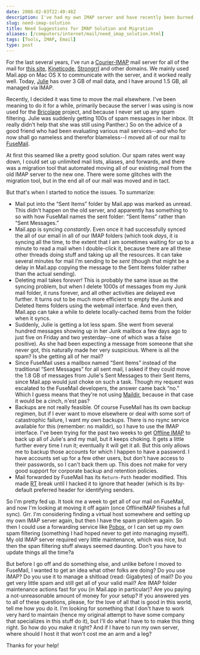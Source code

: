 ```yaml
--- 
date: 2008-02-03T22:49:48Z
description: I've had my own IMAP server and have recently been burned by a commercial solution. So I'd like suggestions for where to go next.
slug: need-imap-solution
title: Need Suggestions for IMAP Solution and Migration
aliases: [/computers/internet/mail/need_imap_solution.html]
tags: [Tools, IMAP, Email]
type: post
---
```


For the last several years, I've run a [Courier-IMAP] mail server for all of the
mail for [this site], [Kineticode], [Strongrrl] and other domains. We mainly
used Mail.app on Mac OS X to communicate with the server, and it worked really
well. Today, [Julie] has over 3 GB of mail data, and I have around 1.5 GB, all
managed via IMAP.

Recently, I decided it was time to move the mail elsewhere. I've been meaning to
do it for a while, primarily because the server I was using is now used for the
[Bricolage] project, and because I never set up any spam filtering. Julie was
suddenly getting 100s of spam messages in her inbox. (It really didn't help that
she was still using Panther.) So on the advice of a good friend who had been
evaluating various mail services--and who for now shall go nameless and therefor
blameless--I moved all of our mail to [FuseMail].

At first this seamed like a pretty good solution. Our spam rates went way down,
I could set up unlimited mail lists, aliases, and forwards, and there was a
migration tool that automated moving all of our existing mail from the old IMAP
server to the new one. There were some glitches with the migration tool, but in
the end all of our mail was moved and in tact.

But that's when I started to notice the issues. To summarize:

-   Mail put into the “Sent Items” folder by Mail.app was marked as unread. This
    didn't happen on the old server, and apparently has something to so with how
    FuseMail names the sent folder: “Sent Items” rather than “Sent Messages.”
-   Mail.app is syncing *constantly*. Even once it had successfully synced the
    all of our email in all of our IMAP folders (which took *days*, it is
    syncing all the time, to the extent that I am sometimes waiting for up to a
    minute to read a mail when I double-click it, because there are all these
    other threads doing stuff and taking up all the resources. It can take
    several minutes for mail I'm sending to be *sent* (though that might be a
    delay in Mail.app copying the message to the Sent Items folder rather than
    the actual sending).
-   Deleting mail takes for*ever!* This is probably the same issue as the
    syncing problem, but when I delete 1000s of messages from my Junk mail
    folder, it runs forever, and all other activities are delayed eve further.
    It turns out to be much more efficient to empty the Junk and Deleted Items
    folders using the webmail interface. And even then, Mail.app can take a
    while to delete locally-cached items from the folder when it syncs.
-   Suddenly, Julie is getting a lot less spam. She went from several hundred
    messages showing up in her Junk mailbox a few days ago to just five on
    Friday and two yesterday--one of which was a false positive). As she had
    been expecting a message from someone that she never got, this naturally
    made her very suspicious. Where is all the spam? Is she getting all of her
    mail?
-   Since FuseMail uses a mailbox named “Sent Items” instead of the traditional
    “Sent Messages” for all sent mail, I asked if they could move the 1.8 GB of
    messages from Julie's Sent Messages to their Sent Items, since Mail.app
    would just choke on such a task. Though my request was escalated to the
    FuseMail developers, the answer came back “no.” Which I guess means that
    they're not using [Maildir], because in that case it would be a cinch, n'est
    pas?
-   Backups are not really feasible. Of course FuseMail has its own backup
    regimen, but if I ever want to move elsewhere or deal with some sort of
    catastrophic failure, I want my own backups. There is no rsync service
    available for this (remember: no maildir), so I have to use the IMAP
    interface. I've been trying for the past two weeks to get [Offline IMAP] to
    back up all of Julie's and my mail, but it keeps choking. It gets a little
    further every time I run it; eventually it will get it all. But this only
    allows me to backup those accounts for which I happen to have a password. I
    have accounts set up for a few other users, but don't have access to their
    passwords, so I can't back them up. This does not make for very good support
    for corporate backup and retention policies.
-   Mail forwarded by FuseMail has its `Return-Path` header modified. This made
    [RT] break until I hacked it to ignore that header (which is its by-default
    preferred header for identifying senders.

So I'm pretty fed up. It took me a week to get all of our mail on FuseMail, and
now I'm looking at moving it off again (once OfflineIMAP finishes a full sync).
Grr. I'm considering finding a virtual host somewhere and setting up my own IMAP
server again, but then I have the spam problem again. So then I could use a
forwarding service like [Pobox], or I can set up my own spam filtering
(something I had hoped never to get into managing myself). My old IMAP server
required very little maintenance, which was nice, but then the span filtering
stuff always seemed daunting. Don't you have to update things all the time?a

But before I go off and do something else, and unlike before I moved to
FuseMail, I wanted to get an idea what other folks are doing? Do you use IMAP?
Do you use it to manage a shitload (read: Gigabytes) of mail? Do you get very
little spam and still get all of your valid mail? Are IMAP folder maintenance
actions fast for you (in Mail.app in particular)? Are you paying a
not-unreasonable amount of money for your setup? If you answered yes to all of
these questions, please, for the love of all that is good in this world, tell me
how you do it. I'm looking for something that I don't have to work very hard to
maintain (hence my original attempt to have some company that specializes in
this stuff do it), but I'll do what I have to to make this thing right. So how
do you make it right? And if I have to run my own server, where should I host it
that won't cost me an arm and a leg?

Thanks for your help!

  [Courier-IMAP]: http://www.courier-mta.org/imap/ "Courier-IMAP Home"
  [this site]: / "Just a Theory"
  [Kineticode]: https://kineticode.com/ "Kineticode Home"
  [Strongrrl]: http://www.strongrrl.com/ "Strongrrl Home"
  [Julie]: http://www.strongrrl.com/ "Julie Wheeler is principal at Strongrrl"
  [Bricolage]: http://bricolage.cc "Bricolage CMS Home"
  [FuseMail]: http://www.fusemail.com/ "FuseMail Home"
  [Maildir]: https://en.wikipedia.org/wiki/Maildir "Maildir as described by Wikipedia"
  [Offline IMAP]: http://software.complete.org/offlineimap "OfflineIMAP Home"
  [RT]: http://www.bestpractical.com/rt/ "Request Tracker Home"
  [Pobox]: http://www.pobox.com/ "Pobox Home"
